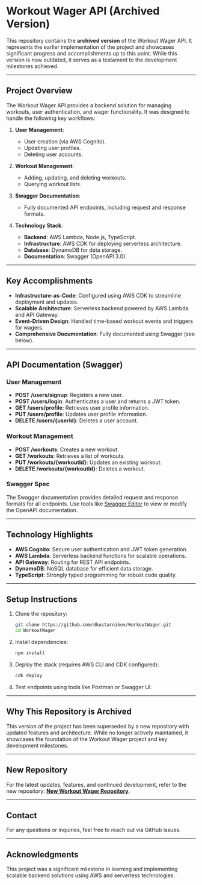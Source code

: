 
# Workout Wager API (Archived Version)

This repository contains the **archived version** of the Workout Wager API. It represents the earlier implementation of the project and showcases significant progress and accomplishments up to this point. While this version is now outdated, it serves as a testament to the development milestones achieved.

---

## **Project Overview**
The Workout Wager API provides a backend solution for managing workouts, user authentication, and wager functionality. It was designed to handle the following key workflows:

1. **User Management**:
   - User creation (via AWS Cognito).
   - Updating user profiles.
   - Deleting user accounts.

2. **Workout Management**:
   - Adding, updating, and deleting workouts.
   - Querying workout lists.

3. **Swagger Documentation**:
   - Fully documented API endpoints, including request and response formats.

4. **Technology Stack**:
   - **Backend**: AWS Lambda, Node.js, TypeScript.
   - **Infrastructure**: AWS CDK for deploying serverless architecture.
   - **Database**: DynamoDB for data storage.
   - **Documentation**: Swagger (OpenAPI 3.0).

---

## **Key Accomplishments**
- **Infrastructure-as-Code**: Configured using AWS CDK to streamline deployment and updates.
- **Scalable Architecture**: Serverless backend powered by AWS Lambda and API Gateway.
- **Event-Driven Design**: Handled time-based workout events and triggers for wagers.
- **Comprehensive Documentation**: Fully documented using Swagger (see below).

---

## **API Documentation (Swagger)**

### **User Management**
- **POST /users/signup**: Registers a new user.
- **POST /users/login**: Authenticates a user and returns a JWT token.
- **GET /users/profile**: Retrieves user profile information.
- **PUT /users/profile**: Updates user profile information.
- **DELETE /users/{userId}**: Deletes a user account.

### **Workout Management**
- **POST /workouts**: Creates a new workout.
- **GET /workouts**: Retrieves a list of workouts.
- **PUT /workouts/{workoutId}**: Updates an existing workout.
- **DELETE /workouts/{workoutId}**: Deletes a workout.

### **Swagger Spec**
The Swagger documentation provides detailed request and response formats for all endpoints. Use tools like [Swagger Editor](https://editor.swagger.io/) to view or modify the OpenAPI documentation.

---

## **Technology Highlights**
- **AWS Cognito**: Secure user authentication and JWT token generation.
- **AWS Lambda**: Serverless backend functions for scalable operations.
- **API Gateway**: Routing for REST API endpoints.
- **DynamoDB**: NoSQL database for efficient data storage.
- **TypeScript**: Strongly typed programming for robust code quality.

---

## **Setup Instructions**
1. Clone the repository:
   ```bash
   git clone https://github.com/dkustarnikov/WorkoutWager.git
   cd WorkoutWager
   ```
2. Install dependencies:
   ```bash
   npm install
   ```
3. Deploy the stack (requires AWS CLI and CDK configured):
   ```bash
   cdk deploy
   ```
4. Test endpoints using tools like Postman or Swagger UI.

---

## **Why This Repository is Archived**
This version of the project has been superseded by a new repository with updated features and architecture. While no longer actively maintained, it showcases the foundation of the Workout Wager project and key development milestones.

---

## **New Repository**
For the latest updates, features, and continued development, refer to the new repository: **[New Workout Wager Repository](https://github.com/dkustarnikov/WorkoutWagerV2)**.

---

## **Contact**
For any questions or inquiries, feel free to reach out via GitHub issues.

---

## **Acknowledgments**
This project was a significant milestone in learning and implementing scalable backend solutions using AWS and serverless technologies.
